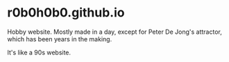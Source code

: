 # r0b0h0b0.github.io
Hobby website. Mostly made in a day, except for Peter De Jong's attractor, which has been years in the making.

It's like a 90s website.
